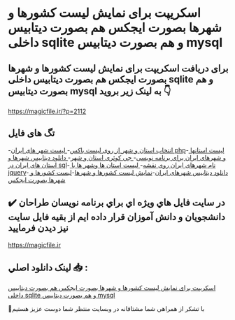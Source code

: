 # اسکریپت برای نمایش لیست کشورها و شهرها بصورت ایجکس هم بصورت دیتابیس داخلی sqlite و هم بصورت دیتابیس mysql

## برای دریافت اسکریپت برای نمایش لیست کشورها و شهرها بصورت ایجکس هم بصورت دیتابیس داخلی sqlite و هم بصورت دیتابیس mysql به لینک زیر بروید 👇

https://magicfile.ir/?p=2112

## تگ های فایل

-[انتخاب استان و شهر از روی لیست باکس](https://magicfile.ir/product/%d8%a7%d8%b3%da%a9%d8%b1%db%8c%d9%be%d8%aa-%d9%86%d9%85%d8%a7%db%8c%d8%b4-%d9%84%db%8c%d8%b3%d8%aa-%da%a9%d8%b4%d9%88%d8%b1%d9%87%d8%a7-%d9%88-%d8%b4%d9%87%d8%b1%d9%87%d8%a7-%d8%a8%d8%b5%d9%88%d8%b1%d8%aa-%d8%a7%db%8c%d8%ac%da%a9%d8%b3/)-[ لیست شهر های ایران php](https://magicfile.ir/product/%d8%a7%d8%b3%da%a9%d8%b1%db%8c%d9%be%d8%aa-%d9%86%d9%85%d8%a7%db%8c%d8%b4-%d9%84%db%8c%d8%b3%d8%aa-%da%a9%d8%b4%d9%88%d8%b1%d9%87%d8%a7-%d9%88-%d8%b4%d9%87%d8%b1%d9%87%d8%a7-%d8%a8%d8%b5%d9%88%d8%b1%d8%aa-%d8%a7%db%8c%d8%ac%da%a9%d8%b3/)-[ لیست استانها و شهرهای ایران برای برنامه نویسی](https://magicfile.ir/product/%d8%a7%d8%b3%da%a9%d8%b1%db%8c%d9%be%d8%aa-%d9%86%d9%85%d8%a7%db%8c%d8%b4-%d9%84%db%8c%d8%b3%d8%aa-%da%a9%d8%b4%d9%88%d8%b1%d9%87%d8%a7-%d9%88-%d8%b4%d9%87%d8%b1%d9%87%d8%a7-%d8%a8%d8%b5%d9%88%d8%b1%d8%aa-%d8%a7%db%8c%d8%ac%da%a9%d8%b3/)-[ جی کوئری استان و شهر](https://magicfile.ir/product/%d8%a7%d8%b3%da%a9%d8%b1%db%8c%d9%be%d8%aa-%d9%86%d9%85%d8%a7%db%8c%d8%b4-%d9%84%db%8c%d8%b3%d8%aa-%da%a9%d8%b4%d9%88%d8%b1%d9%87%d8%a7-%d9%88-%d8%b4%d9%87%d8%b1%d9%87%d8%a7-%d8%a8%d8%b5%d9%88%d8%b1%d8%aa-%d8%a7%db%8c%d8%ac%da%a9%d8%b3/)-[ دانلود دیتابیس شهرها و استان های ایران در sql](https://magicfile.ir/product/%d8%a7%d8%b3%da%a9%d8%b1%db%8c%d9%be%d8%aa-%d9%86%d9%85%d8%a7%db%8c%d8%b4-%d9%84%db%8c%d8%b3%d8%aa-%da%a9%d8%b4%d9%88%d8%b1%d9%87%d8%a7-%d9%88-%d8%b4%d9%87%d8%b1%d9%87%d8%a7-%d8%a8%d8%b5%d9%88%d8%b1%d8%aa-%d8%a7%db%8c%d8%ac%da%a9%d8%b3/)-[ نام شهرهای ایران روی نقشه](https://magicfile.ir/product/%d8%a7%d8%b3%da%a9%d8%b1%db%8c%d9%be%d8%aa-%d9%86%d9%85%d8%a7%db%8c%d8%b4-%d9%84%db%8c%d8%b3%d8%aa-%da%a9%d8%b4%d9%88%d8%b1%d9%87%d8%a7-%d9%88-%d8%b4%d9%87%d8%b1%d9%87%d8%a7-%d8%a8%d8%b5%d9%88%d8%b1%d8%aa-%d8%a7%db%8c%d8%ac%da%a9%d8%b3/)-[ لیست استان ها وشهر ها با jquery](https://magicfile.ir/product/%d8%a7%d8%b3%da%a9%d8%b1%db%8c%d9%be%d8%aa-%d9%86%d9%85%d8%a7%db%8c%d8%b4-%d9%84%db%8c%d8%b3%d8%aa-%da%a9%d8%b4%d9%88%d8%b1%d9%87%d8%a7-%d9%88-%d8%b4%d9%87%d8%b1%d9%87%d8%a7-%d8%a8%d8%b5%d9%88%d8%b1%d8%aa-%d8%a7%db%8c%d8%ac%da%a9%d8%b3/)-[ دانلود دیتابیس شهرهای ایران](https://magicfile.ir/product/%d8%a7%d8%b3%da%a9%d8%b1%db%8c%d9%be%d8%aa-%d9%86%d9%85%d8%a7%db%8c%d8%b4-%d9%84%db%8c%d8%b3%d8%aa-%da%a9%d8%b4%d9%88%d8%b1%d9%87%d8%a7-%d9%88-%d8%b4%d9%87%d8%b1%d9%87%d8%a7-%d8%a8%d8%b5%d9%88%d8%b1%d8%aa-%d8%a7%db%8c%d8%ac%da%a9%d8%b3/)-[نمایش لیست کشورها و شهرها](https://magicfile.ir/product/%d8%a7%d8%b3%da%a9%d8%b1%db%8c%d9%be%d8%aa-%d9%86%d9%85%d8%a7%db%8c%d8%b4-%d9%84%db%8c%d8%b3%d8%aa-%da%a9%d8%b4%d9%88%d8%b1%d9%87%d8%a7-%d9%88-%d8%b4%d9%87%d8%b1%d9%87%d8%a7-%d8%a8%d8%b5%d9%88%d8%b1%d8%aa-%d8%a7%db%8c%d8%ac%da%a9%d8%b3/)-[لیست کشورها و شهرها بصورت ایجکس](https://magicfile.ir/product/%d8%a7%d8%b3%da%a9%d8%b1%db%8c%d9%be%d8%aa-%d9%86%d9%85%d8%a7%db%8c%d8%b4-%d9%84%db%8c%d8%b3%d8%aa-%da%a9%d8%b4%d9%88%d8%b1%d9%87%d8%a7-%d9%88-%d8%b4%d9%87%d8%b1%d9%87%d8%a7-%d8%a8%d8%b5%d9%88%d8%b1%d8%aa-%d8%a7%db%8c%d8%ac%da%a9%d8%b3/)

## ✔️ در سايت فايل هاي ويژه اي براي برنامه نويسان طراحان دانشجويان و دانش آموزان قرار داده ايم از بقيه فايل سايت نيز ديدن فرماييد

https://magicfile.ir


## لينک دانلود اصلي 📥 :

[اسکریپت برای نمایش لیست کشورها و شهرها بصورت ایجکس هم بصورت دیتابیس داخلی sqlite و هم بصورت دیتابیس mysql](https://magicfile.ir/product/%d8%a7%d8%b3%da%a9%d8%b1%db%8c%d9%be%d8%aa-%d9%86%d9%85%d8%a7%db%8c%d8%b4-%d9%84%db%8c%d8%b3%d8%aa-%da%a9%d8%b4%d9%88%d8%b1%d9%87%d8%a7-%d9%88-%d8%b4%d9%87%d8%b1%d9%87%d8%a7-%d8%a8%d8%b5%d9%88%d8%b1%d8%aa-%d8%a7%db%8c%d8%ac%da%a9%d8%b3/) 


🙏با تشکر از همراهي شما مشتاقانه در وبسایت منتظر شما دوست عزیز هستیم

